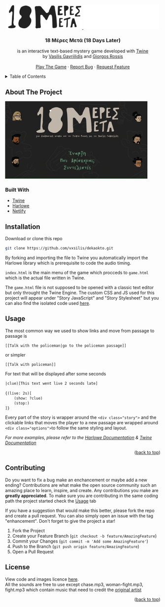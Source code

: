 <br />
<div align="center">
  <a href="https://github.com/vxsilis/dekaokto">
    <img src="images/18mblack.png#gh-light-mode-only" alt="Logo"  height="80">
    <img src="images/18mwhite.png#gh-dark-mode-only"  alt="Logo"  height="80">
  </a>

<h3 align="center">18 Μέρες Μετά (18 Days Later)</h3>

  <p align="center">
  is an interactive text-based mystery game developed with <a target="_blank" href="https://github.com/klembot/twinejs">Twine</a> <br /> by <a target="_blank" href="https://github.com/vxsilis">Vasilis Gavriilidis</a> and <a target="_blank" href="https://github.com/Geoross">Giorgos Rossis</a>
    <br />
    <br />
    <a href="https://18mm.netlify.app/">Play The Game</a>
    ·
    <a href="https://github.com/vxsilis/dekaokto/issues">Report Bug</a>
    ·
    <a href="https://github.com/vxsilis/dekaokto/issues">Request Feature</a>
  </p>
</div>



<details>
  <summary>Table of Contents</summary>
  <ol>
    <li>
      <a href="#about-the-project">About The Project</a>
      <ul>
        <li><a href="#built-with">Built With</a></li>
      </ul>
    </li>
    <li><a href="#installation">Installation</a></li>
    <li><a href="#usage">Usage</a></li>
    <li><a href="#contributing">Contributing</a></li>
    <li><a href="#license">License</a></li>
  </ol>
</details>




## About The Project


<img src="https://github.com/vxsilis/dekaokto/blob/main/images/18mm.gif" height="250" />


### Built With

* [Twine](https://github.com/klembot/twinejs)
* [Harlowe](https://foss.heptapod.net/games/harlowe/)
* [Netlify](https://www.netlify.com)


## Installation


Download or clone this repo
   ```sh
   git clone https://github.com/vxsilis/dekaokto.git
   ```

By forking and importing the file to Twine you automatically import the Harlowe library which is prerequisite to code the audio timing.

```index.html``` is the main menu of the game which procceds to ```game.html``` which is the actual file written in Twine.

The ```game.html``` file is not supposed to be opened with a classic text editor but only throught the Twine Engine. The custom CSS and JS used for this project will appear under "Story JavaScript" and "Story Stylesheet" but you can also find the isolated code used [here](https://github.com/vxsilis/dekaokto/tree/main/in-game%20code).




## Usage
The most common way we used to show links and move from passage to passage is
```
[[Talk with the policeman|go to the policeman passage]]
```
or simpler
```
[[Talk with policeman]]
```

For text that will be displayed after some seconds
```
|clue)[This text went live 2 seconds late]

{(live: 2s)[
    (show: ?clue)
    (stop:)
]}
```
Every part of the story is wrapper around the ```<div class="story">``` and the clickable links that moves the player to a new passage are wrapped around ```<div class="options">```to follow the same styling and layout.


_For more examples, please refer to the [Harlowe Documentation](https://twine2.neocities.org) & [Twine Documentation](https://twine2.neocities.org)_

<p align="right">(<a href="#top">back to top</a>)</p>




## Contributing

Do you want to fix a bug make an enchancement or maybe add a new ending? Contributions are what make the open source community such an amazing place to learn, inspire, and create. Any contributions you make are **greatly appreciated**. To make sure you are contributing in the same coding path the project started check the [Usage](#Usage) tab 

If you have a suggestion that would make this better, please fork the repo and create a pull request. You can also simply open an issue with the tag "enhancement". Don't forget to give the project a star!

1. Fork the Project
2. Create your Feature Branch (`git checkout -b feature/AmazingFeature`)
3. Commit your Changes (`git commit -m 'Add some AmazingFeature'`)
4. Push to the Branch (`git push origin feature/AmazingFeature`)
5. Open a Pull Request




## License

View code and images licence [here](https://github.com/vxsilis/dekaokto/blob/main/LICENSE). <br />
All the sounds are free to use except chase.mp3, woman-fight.mp3, fight.mp3 which contain music that need to credit the [original artist](https://www.youtube.com/watch?v=9tYBMywPpgA)


<p align="right">(<a href="#top">back to top</a>)</p>


